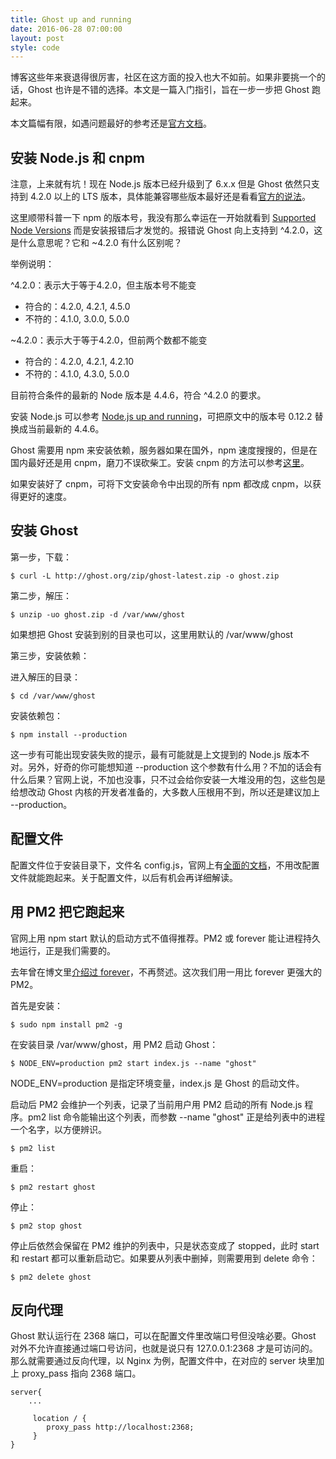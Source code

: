 ```yaml
---
title: Ghost up and running
date: 2016-06-28 07:00:00
layout: post
style: code
---
```


博客这些年来衰退得很厉害，社区在这方面的投入也大不如前。如果非要挑一个的话，Ghost 也许是不错的选择。本文是一篇入门指引，旨在一步一步把 Ghost 跑起来。

本文篇幅有限，如遇问题最好的参考还是[官方文档](https://ghost.org/developers/)。

## 安装 Node.js 和 cnpm

注意，上来就有坑！现在 Node.js 版本已经升级到了 6.x.x 但是 Ghost 依然只支持到 4.2.0 以上的 LTS 版本，具体能兼容哪些版本最好还是看看[官方的说法](http://support.ghost.org/supported-node-versions/)。

这里顺带科普一下 npm 的版本号，我没有那么幸运在一开始就看到 [Supported Node Versions](http://support.ghost.org/supported-node-versions) 而是安装报错后才发觉的。报错说 Ghost 向上支持到 ^4.2.0，这是什么意思呢？它和 ~4.2.0 有什么区别呢？

举例说明：

^4.2.0：表示大于等于4.2.0，但主版本号不能变
- 符合的：4.2.0, 4.2.1, 4.5.0
- 不符的：4.1.0, 3.0.0, 5.0.0

~4.2.0：表示大于等于4.2.0，但前两个数都不能变
- 符合的：4.2.0, 4.2.1, 4.2.10
- 不符的：4.1.0, 4.3.0, 5.0.0

目前符合条件的最新的 Node 版本是 4.4.6，符合 ^4.2.0 的要求。

安装 Node.js 可以参考 [Node.js up and running](http://www.maintao.com/2015/nodejs-up-and-running/)，可把原文中的版本号 0.12.2 替换成当前最新的 4.4.6。

Ghost 需要用 npm 来安装依赖，服务器如果在国外，npm 速度搜搜的，但是在国内最好还是用 cnpm，磨刀不误砍柴工。安装 cnpm 的方法可以参考[这里](http://www.maintao.com/2015/internet-chinese-goods/#taobao-npm-镜像)。

如果安装好了 cnpm，可将下文安装命令中出现的所有 npm 都改成 cnpm，以获得更好的速度。

## 安装 Ghost

第一步，下载：

    $ curl -L http://ghost.org/zip/ghost-latest.zip -o ghost.zip

第二步，解压：

    $ unzip -uo ghost.zip -d /var/www/ghost
    
如果想把 Ghost 安装到别的目录也可以，这里用默认的 /var/www/ghost
    
第三步，安装依赖：

进入解压的目录：

    $ cd /var/www/ghost
    
安装依赖包：
   
    $ npm install --production
     
这一步有可能出现安装失败的提示，最有可能就是上文提到的 Node.js 版本不对。另外，好奇的你可能想知道 --production 这个参数有什么用？不加的话会有什么后果？官网上说，不加也没事，只不过会给你安装一大堆没用的包，这些包是给想改动 Ghost 内核的开发者准备的，大多数人压根用不到，所以还是建议加上 --production。

## 配置文件

配置文件位于安装目录下，文件名 config.js，官网上有[全面的文档](http://support.ghost.org/config/)，不用改配置文件就能跑起来。关于配置文件，以后有机会再详细解读。

## 用 PM2 把它跑起来

官网上用 npm start 默认的启动方式不值得推荐。PM2 或 forever 能让进程持久地运行，正是我们需要的。

去年曾在博文里[介绍过 forever](http://www.maintao.com/2015/nodejs-up-and-running/#使用-forever)，不再赘述。这次我们用一用比 forever 更强大的 PM2。

首先是安装：

    $ sudo npm install pm2 -g
    
在安装目录 /var/www/ghost，用 PM2 启动 Ghost：   
   
    $ NODE_ENV=production pm2 start index.js --name "ghost"

NODE_ENV=production 是指定环境变量，index.js 是 Ghost 的启动文件。

启动后 PM2 会维护一个列表，记录了当前用户用 PM2 启动的所有 Node.js 程序。pm2 list 命令能输出这个列表，而参数 --name "ghost" 正是给列表中的进程一个名字，以方便辨识。

    $ pm2 list
    
重启：

    $ pm2 restart ghost

停止：

    $ pm2 stop ghost
    
停止后依然会保留在 PM2 维护的列表中，只是状态变成了 stopped，此时 start 和 restart 都可以重新启动它。如果要从列表中删掉，则需要用到 delete 命令：

    $ pm2 delete ghost
    
    
## 反向代理

Ghost 默认运行在 2368 端口，可以在配置文件里改端口号但没啥必要。Ghost 对外不允许直接通过端口号访问，也就是说只有 127.0.0.1:2368 才是可访问的。那么就需要通过反向代理，以 Nginx 为例，配置文件中，在对应的 server 块里加上 proxy_pass 指向 2368 端口。

    server{
        ...

         location / {
            proxy_pass http://localhost:2368;
         }
    }

